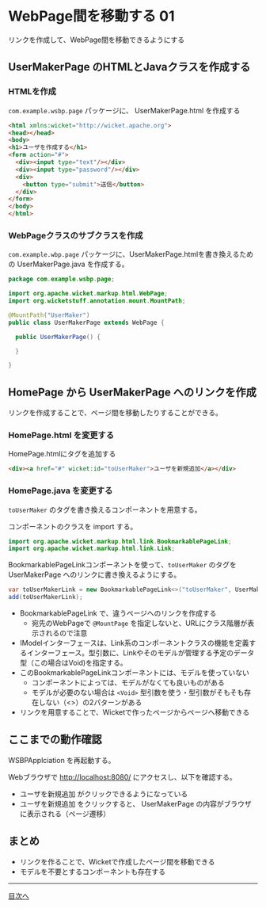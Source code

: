 # WebPage間を移動する 01

リンクを作成して、WebPage間を移動できるようにする

## UserMakerPage のHTMLとJavaクラスを作成する

### HTMLを作成

`com.example.wsbp.page` パッケージに、 UserMakerPage.html を作成する

```html
<html xmlns:wicket="http://wicket.apache.org">
<head></head>
<body>
<h1>ユーザを作成する</h1>
<form action="#">
  <div><input type="text"/></div>
  <div><input type="password"/></div>
  <div>
    <button type="submit">送信</button>
  </div>
</form>
</body>
</html>
```

### WebPageクラスのサブクラスを作成

`com.example.wbp.page` パッケージに、UserMakerPage.htmlを書き換えるための UserMakerPage.java を作成する。

```java
package com.example.wsbp.page;

import org.apache.wicket.markup.html.WebPage;
import org.wicketstuff.annotation.mount.MountPath;

@MountPath("UserMaker")
public class UserMakerPage extends WebPage {

  public UserMakerPage() {

  }

}
```

## HomePage から UserMakerPage へのリンクを作成

リンクを作成することで、ページ間を移動したりすることができる。

### HomePage.html を変更する

HomePage.htmlにタグを追加する

```html
<div><a href="#" wicket:id="toUserMaker">ユーザを新規追加</a></div>
```

### HomePage.java を変更する

`toUserMaker` のタグを書き換えるコンポーネントを用意する。

コンポーネントのクラスを import する。

```java
import org.apache.wicket.markup.html.link.BookmarkablePageLink;
import org.apache.wicket.markup.html.link.Link;
```

BookmarkablePageLinkコンポーネントを使って、`toUserMaker` のタグを UserMakerPage へのリンクに書き換えるようにする。

```java
var toUserMakerLink = new BookmarkablePageLink<>("toUserMaker", UserMakerPage.class);
add(toUserMakerLink);
```

- BookmarkablePageLink で、違うページへのリンクを作成する
    - 宛先のWebPageで `@MountPage` を指定しないと、URLにクラス階層が表示されるので注意
- IModelインターフェースは、Link系のコンポーネントクラスの機能を定義するインターフェース。型引数に、Linkやそのモデルが管理する予定のデータ型（この場合はVoid)を指定する。
- このBookmarkablePageLinkコンポーネントには、モデルを使っていない
    - コンポーネントによっては、モデルがなくても良いものがある
    - モデルが必要のない場合は `<Void>` 型引数を使う・型引数がそもそも存在しない（<>）の2パターンがある
- リンクを用意することで、Wicketで作ったページからページへ移動できる

## ここまでの動作確認

WSBPApplciation を再起動する。

Webブラウザで [http://localhost:8080/](http://localhost:8080/) にアクセスし、以下を確認する。

- ユーザを新規追加 がクリックできるようになっている
- ユーザを新規追加 をクリックすると、 UserMakerPage の内容がブラウザに表示される（ページ遷移）

## まとめ

- リンクを作ることで、Wicketで作成したページ間を移動できる
- モデルを不要とするコンポーネントも存在する

----

[目次へ](../../README.md)
